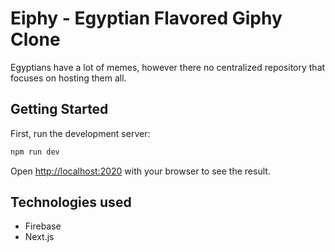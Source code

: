 # Eiphy - Egyptian Flavored Giphy Clone
Egyptians have a lot of memes, however there no centralized repository that focuses on hosting them all.

## Getting Started

First, run the development server:

```bash
npm run dev
```

Open [http://localhost:2020](http://localhost:2020) with your browser to see the result.

## Technologies used
* Firebase
* Next.js
